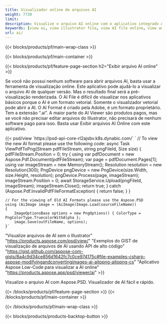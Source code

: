 ```yaml
---
title: Visualizador online de arquivos AI
weight: 7730
limit: 
description: Visualize o arquivo AI online com o aplicativo integrado Aspose
keywords: [view ai, view illustrator file, view AI file online, view adobe illustrator, ai file preview, ai format view]
url: ai/
---
```


{{< blocks/products/pf/main-wrap-class >}}


{{< blocks/products/pf/main-container >}}

{{< blocks/products/pf/feature-page-section h2="Exibir arquivo AI online" >}}
<p>Se você não possui nenhum software para abrir arquivos AI, basta usar a ferramenta de visualização online. Este aplicativo pode ajudá-lo a visualizar o arquivo AI de qualquer versão. Mas o resultado final será a pré-visualização renderizada. O AI File é difícil de visualizar nos aplicativos básicos porque o AI é um formato vetorial. Somente o visualizador vetorial pode abrir a AI. O AI Format é criado pela Adobe, é um formato proprietário. Tem a extensão “.ai”. A maior parte do AI Viewer são produtos pagos, mas se você não precisar editar arquivos do Illustrator, não precisará de nenhum software pago para isso. Basta usar Exibir arquivos AI Online com este aplicativo.</p>
{{< psd/view `https://psd-api-core-rl2ajsbv.k8s.dynabic.com/` 
`	// To view the new AI format please use the following code:
	async Task<bool> ViewPdfToPng(Stream pdfFileStream, string pngFileId, Size size)
	{
		pdfFileStream.Position = 0;
		try
		{
			using var pdfDocument = new Aspose.Pdf.Document(pdfFileStream);
			var page = pdfDocument.Pages[1];
			using var imageStream = new MemoryStream();
			Resolution resolution = new Resolution(300);
			PngDevice pngDevice = new PngDevice(size.Width, size.Height, resolution);
			pngDevice.Process(page, imageStream);
			imageStream.Position = 0;
			await StorageService.Upload(pngFileId, imageStream);
			imageStream.Close();
			return true;
		}
		catch (Aspose.Pdf.InvalidPdfFileFormatException)
		{
			return false;
		}
	}
	
	// For the viewing of Old AI Formats please use the Aspose.PSD
	using (AiImage image = (AiImage)Image.Load(sourceFileName))
	{
		ImageOptionsBase options = new PngOptions() { ColorType = PngColorType.TruecolorWithAlpha };
		image.Save(outFileName, options);
	}` 
"Visualize arquivos de AI sem o Illustrator" "https://products.aspose.com/psd/view/" 
"Exemplos do GIST de visualização de arquivos de AI usando API de alto código" "https://gist.github.com/aspose-com-gists/8a4c9d34ce856d1642fc7c0ce974175c#file-examples-csharp-aspose-modifyingandconvertingimages-ai-aitopng-aitopng-cs" 
"Aplicativo Aspose Low-Code para visualizar a AI online" "https://products.aspose.app/psd/viewer/ai" >}}
<p>Visualize o arquivo AI com Aspose.PSD. Visualizador de AI fácil e rápido.</p>
{{< /blocks/products/pf/feature-page-section >}}
{{< /blocks/products/pf/main-container >}}


{{< /blocks/products/pf/main-wrap-class >}}

{{< blocks/products/products-backtop-button >}}
